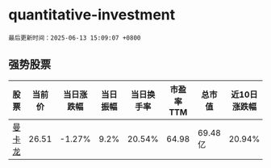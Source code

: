 # quantitative-investment

`最后更新时间：2025-06-13 15:09:07 +0800`

## 强势股票

|股票|当前价|当日涨跌幅|当日振幅|当日换手率|市盈率TTM|总市值|近10日涨跌幅|
|----|----|----|----|----|----|----|----|
|[曼卡龙](https://xueqiu.com/S/SZ300945)|26.51|-1.27%|9.2%|20.54%|64.98|69.48亿|20.94%|
